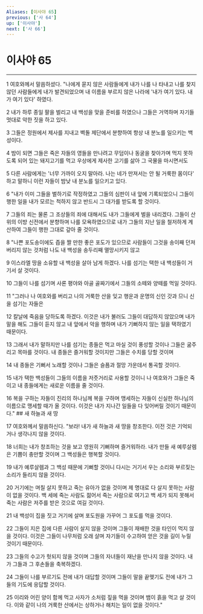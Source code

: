 ```yaml
---
Aliases: [이사야 65]
previous: ['사 64']
up: ['이사야']
next: ['사 66']
---
```

# 이사야 65

***


1 여호와께서 말씀하셨다. "나에게 묻지 않은 사람들에게 내가 나를 나 타내고 나를 찾지 않던 사람들에게 내가 발견되었으며 내 이름을 부르지 않은 나라에 '내가 여기 있다. 내가 여기 있다' 하였다. 

2 내가 하루 종일 팔을 벌리고 내 백성을 맞을 준비를 하였으나 그들은 거역하며 자기들 멋대로 악한 짓을 하고 있다. 

3 그들은 정원에서 제사를 지내고 벽돌 제단에서 분향하여 항상 내 분노를 일으키는 백성이다. 

4 밤이 되면 그들은 죽은 자들의 영들을 만나려고 무덤이나 동굴을 찾아가며 먹지 못하도록 되어 있는 돼지고기를 먹고 우상에게 제사한 고기를 삶아 그 국물을 마시면서도 

5 다른 사람에게는 '너무 가까이 오지 말아라. 나는 네가 만져서는 안 될 거룩한 몸이다' 하고 말하니 이런 자들이 밤낮 내 분노를 일으키고 있다. 

6 "내가 이미 그들을 벌하기로 작정하였고 그들의 심판이 내 앞에 기록되었으니 그들이 행한 일을 내가 모르는 척하지 않고 반드시 그 대가를 받도록 할 것이다. 

7 그들의 죄는 물론 그 조상들의 죄에 대해서도 내가 그들에게 벌을 내리겠다. 그들이 산 위의 이방 신전에서 분향하며 나를 모욕하였으므로 내가 그들의 지난 일을 철저하게 계산하여 그들이 행한 그대로 갚아 줄 것이다. 

8 "나쁜 포도송이에도 즙을 짤 만한 좋은 포도가 있으므로 사람들이 그것을 송이째 던져 버리지 않는 것처럼 나도 내 백성을 송두리째 멸망시키지 않고 

9 이스라엘 땅을 소유할 내 백성을 살아 남게 하겠다. 나를 섬기는 택한 내 백성들이 거기서 살 것이다. 

10 그들이 나를 섬기며 사론 평야와 아골 골짜기에서 그들의 소떼와 양떼를 먹일 것이다. 

11 "그러나 나 여호와를 버리고 나의 거룩한 산을 잊고 행운과 운명의 신인 갓과 므니 신을 섬기는 자들은 

12 칼날에 죽음을 당하도록 하겠다. 이것은 내가 불러도 그들이 대답하지 않았으며 내가 말을 해도 그들이 듣지 않고 내 앞에서 악을 행하며 내가 기뻐하지 않는 일을 택하였기 때문이다. 

13 그래서 내가 말하지만 나를 섬기는 종들은 먹고 마실 것이 풍성할 것이나 그들은 굶주리고 목마를 것이다. 내 종들은 즐거워할 것이지만 그들은 수치를 당할 것이며 

14 내 종들은 기뻐서 노래할 것이나 그들은 슬픔과 절망 가운데서 통곡할 것이다. 

15 내가 택한 백성들이 그들의 이름을 저줏거리로 사용할 것이니 나 여호와가 그들은 죽이고 내 종들에게는 새로운 이름을 줄 것이다. 

16 복을 구하는 자들이 진리의 하나님께 복을 구하며 맹세하는 자들이 신실한 하나님의 이름으로 맹세할 때가 올 것이다. 이것은 내가 지나간 일들을 다 잊어버릴 것이기 때문이다." ## 새 하늘과 새 땅 

17 여호와께서 말씀하신다. "보라! 내가 새 하늘과 새 땅을 창조한다. 이전 것은 기억되거나 생각나지 않을 것이다. 

18 너희는 내가 창조하는 것을 보고 영원히 기뻐하며 즐거워하라. 내가 만들 새 예루살렘은 기쁨이 충만할 것이며 그 백성들은 행복할 것이다. 

19 내가 예루살렘과 그 백성 때문에 기뻐할 것이니 다시는 거기서 우는 소리와 부르짖는 소리가 들리지 않을 것이다. 

20 거기에는 며칠 살지 못하고 죽는 유아가 없을 것이며 제 명대로 다 살지 못하는 사람이 없을 것이다. 백 세에 죽는 사람도 젊어서 죽는 사람으로 여기고 백 세가 되지 못해서 죽는 사람은 저주를 받은 것으로 여길 것이다. 

21 내 백성이 집을 짓고 거기에 살며 포도원을 가꾸어 그 포도를 먹을 것이다. 

22 그들이 지은 집에 다른 사람이 살지 않을 것이며 그들이 재배한 것을 타인이 먹지 않을 것이다. 이것은 그들이 나무처럼 오래 살며 자기들이 수고하여 얻은 것을 길이 누릴 것이기 때문이다. 

23 그들의 수고가 헛되지 않을 것이며 그들의 자녀들이 재난을 만나지 않을 것이다. 내가 그들과 그 후손들을 축복하겠다. 

24 그들이 나를 부르기도 전에 내가 대답할 것이며 그들이 말을 끝맺기도 전에 내가 그들의 기도에 응답할 것이다. 

25 이리와 어린 양이 함께 먹고 사자가 소처럼 짚을 먹을 것이며 뱀이 흙을 먹고 살 것이다. 이와 같이 나의 거룩한 산에서는 상하거나 해치는 일이 없을 것이다."
